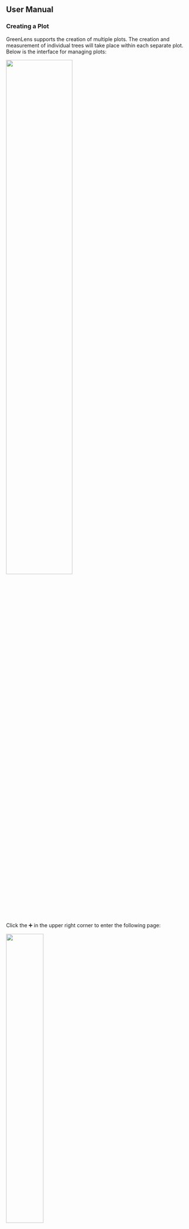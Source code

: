 ## User Manual

### Creating a Plot
GreenLens supports the creation of multiple plots. The creation and measurement of individual trees will take place within each separate plot. Below is the interface for managing plots:

<img src="gifs/manual_1.png" width="60%"/>

Click the ➕ in the upper right corner to enter the following page:

<img src="gifs/manual_2.png" width="45%"/>

Fill in the details according to the actual situation of the plot, and then click save to create your plot.

### Adding Trees to a Plot
After creating a plot, users can add any number of trees within it. Below is the tree management interface after selecting a specific plot:

<img src="gifs/manual_3.png" width="45%"/>

Click the ➕ in the upper right corner to add a new tree, and you should see the following interface: The app will automatically record the latitude and longitude information of the device when creating this tree. For some other tree information, users need to fill in or select manually.

<img src="gifs/manual_4.png" width="45%"/>

### Diameter Measurement
Click Capture in the tree creation interface to access the trunk diameter measurement interface (landscape mode is required):

<img src="gifs/manual_5.png" width="80%"/>

We recommend slowly moving the phone for at least 8 seconds to ensure that the algorithm can fully perceive the depth information of the environment. When Capture is clickable, click Capture; the device will start on-device inference, and after a few seconds, you will arrive at the following interface:

<img src="gifs/manual_6.png" width="80%"/>

If the fitted boundary is not accurate, you can choose to retake the photo or just adjust the fitted boundary (recommended). When you want to adjust the boundary, select Optimize and jump to the following interface:

<img src="gifs/manual_7.png" width="80%"/>

Use two fingers to adjust the fitted parallel lines until they closely align with the boundaries of the trunk. After clicking save, you will notice that the calculated DBH will automatically fill in on the tree's information page (left image). After clicking Save, you have created the first tree in this plot (right image).

<img src="gifs/manual_8.png" width="80%"/>

Go ahead and create more plots and trees!

### Exporting Your Data
Navigate to the plot management interface, where you can find a share button in the upper right corner. The saved data includes: all tree information from all plots (basic information, location, RGB and depth images, fitted boundary lines, DBH, etc.). The data is saved at your_device/com.cleeg.greenlens/app_flutter/GreenLens.